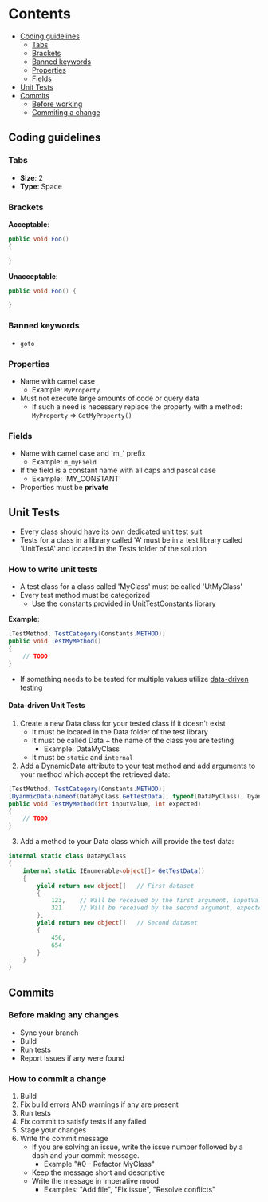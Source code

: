 # Contents
- [Coding guidelines](#coding-guidelines)
    - [Tabs](#tabs)
    - [Brackets](#brackets)
    - [Banned keywords](#banned-keywords)
    - [Properties](#properties)
    - [Fields](#fields)
- [Unit Tests](#unit-tests)
- [Commits](#commits)
    - [Before working](#before-making-any-changes)
    - [Commiting a change](#how-to-commit-a-change)

## Coding guidelines
### Tabs
- **Size**: 2
- **Type**: Space
### Brackets

**Acceptable**:

```csharp
public void Foo()
{

}
```

**Unacceptable**:

```csharp
public void Foo() {

}
```

### Banned keywords
- `goto`
    
### Properties
- Name with camel case
    - Example: `MyProperty`
- Must not execute large amounts of code or query data
    - If such a need is necessary replace the property with a method: `MyProperty` => `GetMyProperty()`

### Fields
- Name with camel case and 'm_' prefix
    - Example: `m_myField`
- If the field is a constant name with all caps and pascal case
    - Example: `MY_CONSTANT'
- Properties must be **private**

## Unit Tests
- Every class should have its own dedicated unit test suit
- Tests for a class in a library called 'A' must be in a test library called 'UnitTestA' and located in the Tests folder of the solution

### How to write unit tests
- A test class for a class called 'MyClass' must be called 'UtMyClass'
- Every test method must be categorized
    - Use the constants provided in UnitTestConstants library

**Example**:
```csharp
[TestMethod, TestCategory(Constants.METHOD)]
public void TestMyMethod()
{
    // TODO
}
```
- If something needs to be tested for multiple values utilize [data-driven testing](#data-driven-unit-testing)

#### Data-driven Unit Tests
1. Create a new Data class for your tested class if it doesn't exist
    - It must be located in the Data folder of the test library
    - It must be called Data + the name of the class you are testing
        - Example: DataMyClass
    - It must be `static` and `internal`
2. Add a DynamicData attribute to your test method and add arguments to your method which accept the retrieved data:
```csharp
[TestMethod, TestCategory(Constants.METHOD)]
[DyanmicData(nameof(DataMyClass.GetTestData), typeof(DataMyClass), DyanamicDataSourceType.Method)]
public void TestMyMethod(int inputValue, int expected)
{
    // TODO
}
```
3. Add a method to your Data class which will provide the test data:
```csharp
internal static class DataMyClass
{
    internal static IEnumerable<object[]> GetTestData()
    {
        yield return new object[]   // First dataset
        {
            123,    // Will be received by the first argument, inputValue
            321     // Will be received by the second argument, expected
        },
        yield return new object[]   // Second dataset
        {
            456,
            654
        }
    }
}
```

## Commits
### Before making any changes
- Sync your branch
- Build
- Run tests
- Report issues if any were found

### How to commit a change
1. Build
2. Fix build errors AND warnings if any are present
3. Run tests
4. Fix commit to satisfy tests if any failed
5. Stage your changes
6. Write the commit message
    - If you are solving an issue, write the issue number followed by a dash and your commit message.
        - Example "#0 - Refactor MyClass"
    - Keep the message short and descriptive
    - Write the message in imperative mood
        - Examples: "Add file", "Fix issue", "Resolve conflicts"
    
    